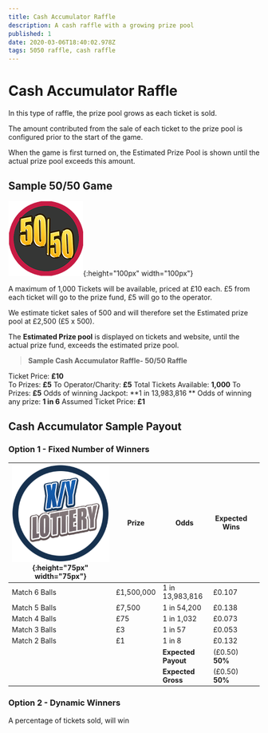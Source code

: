 ```yaml
---
title: Cash Accumulator Raffle
description: A cash raffle with a growing prize pool
published: 1
date: 2020-03-06T18:40:02.978Z
tags: 5050 raffle, cash raffle
---
```



# Cash Accumulator Raffle

In this type of raffle, the prize pool grows as each ticket is sold.

The amount contributed from the sale of each ticket to the prize pool is configured prior to the start of the game. 

When the game is first turned on, the Estimated Prize Pool is shown until the actual prize pool exceeds this amount.  

## Sample 50/50 Game
![50-50small.png](/50-50small.png){:height="100px" width="100px"}

A maximum of 1,000 Tickets will be available, priced at £10 each. 
£5 from each ticket will go to the prize fund, £5 will go to the operator.

We estimate ticket sales of 500 and will therefore set the Estimated prize pool at £2,500 (£5 x 500).

The **Estimated Prize pool** is displayed on tickets and website, until the actual prize fund, exceeds the estimated prize pool.


>**Sample Cash Accumulator Raffle- 50/50 Raffle**

Ticket Price: **£10**  
To Prizes: **£5** 
To Operator/Charity: **£5**
Total Tickets Available: **1,000** 
To Prizes: **£5** 
Odds of winning Jackpot: **1 in 13,983,816  ** 
Odds of winning any prize: **1 in 6** 
Assumed Ticket Price: **£1**  

## Cash Accumulator Sample Payout

### Option 1 - Fixed Number of Winners


| ![basic-lottery.png](/uploads/basic-lottery.png "Traditional Basic Lottery"){:height="75px" width="75px"}       | Prize   | Odds                             | Expected Wins         |                       |
|---------------|---------|----------------------------------|-----------------------|-----------------------|
| Match 6 Balls     | £1,500,000 | 1 in 13,983,816                   | £0.107               |                       |
| Match 5 Balls     | £7,500  | 1 in 54,200                   | £0.138              |                       |
| Match 4 Balls     | £75     | 1 in 1,032                        | £0.073              |                       |
| Match 3 Balls     | £3    | 1 in 57                        | £0.053               |                       |
| Match 2 Balls     | £1     | 1 in 8                     | £0.132              |                       |
| |       |**Expected Payout**  | (£0.50) **50%**  |  |
| |       |**Expected Gross**  | (£0.50) **50%**   |  |


### Option 2 - Dynamic Winners 
A percentage of tickets sold, will win


